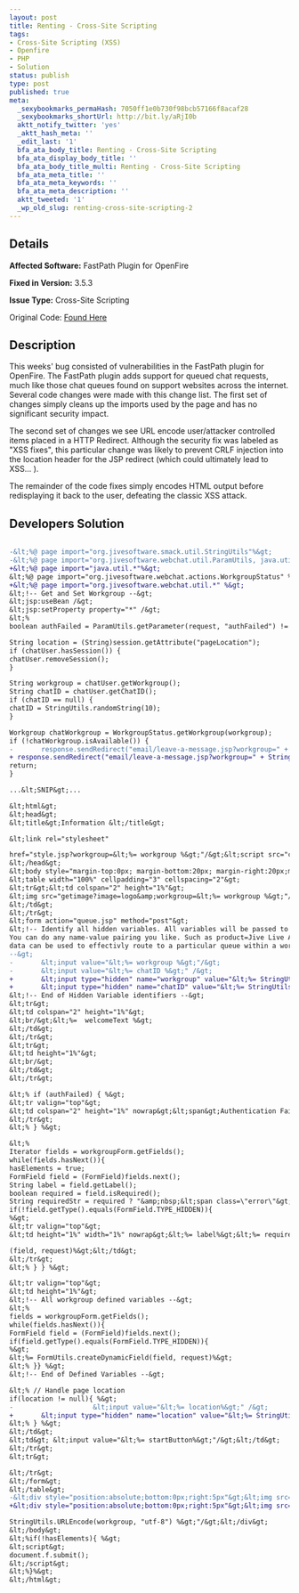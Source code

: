 ```yaml
---
layout: post
title: Renting - Cross-Site Scripting
tags:
- Cross-Site Scripting (XSS)
- Openfire
- PHP
- Solution
status: publish
type: post
published: true
meta:
  _sexybookmarks_permaHash: 7050ff1e0b730f98bcb57166f8acaf28
  _sexybookmarks_shortUrl: http://bit.ly/aRjI0b
  aktt_notify_twitter: 'yes'
  _aktt_hash_meta: ''
  _edit_last: '1'
  bfa_ata_body_title: Renting - Cross-Site Scripting
  bfa_ata_display_body_title: ''
  bfa_ata_body_title_multi: Renting - Cross-Site Scripting
  bfa_ata_meta_title: ''
  bfa_ata_meta_keywords: ''
  bfa_ata_meta_description: ''
  aktt_tweeted: '1'
  _wp_old_slug: renting-cross-site-scripting-2
---
```

## Details
__Affected Software:__ FastPath Plugin for OpenFire

__Fixed in Version:__  3.5.3

__Issue Type:__ Cross-Site Scripting

Original Code: <a title="Renting" href="http://spotthevuln.com/2010/06/renting/" target="_blank">Found Here</a>
## Description
This weeks' bug consisted of vulnerabilities in the FastPath plugin for OpenFire. The FastPath plugin adds support for queued chat requests, much like those chat queues found on support websites across the internet. Several code changes were made with this change list. The first set of changes simply cleans up the imports used by the page and has no significant security impact.

The second set of changes we see URL encode user/attacker controlled items placed in a HTTP Redirect. Although the security fix was labeled as "XSS fixes", this particular change was likely to prevent CRLF injection into the location header for the JSP redirect (which could ultimately lead to XSS... ).

The remainder of the code fixes simply encodes HTML output before redisplaying it back to the user, defeating the classic XSS attack.
## Developers Solution
```diff

-&lt;%@ page import="org.jivesoftware.smack.util.StringUtils"%&gt;
-&lt;%@ page import="org.jivesoftware.webchat.util.ParamUtils, java.util.*"%&gt;
+&lt;%@ page import="java.util.*"%&gt;
&lt;%@ page import="org.jivesoftware.webchat.actions.WorkgroupStatus" %&gt;
+&lt;%@ page import="org.jivesoftware.webchat.util.*" %&gt;
&lt;!-- Get and Set Workgroup --&gt;
&lt;jsp:useBean /&gt;
&lt;jsp:setProperty property="*" /&gt;
&lt;%
boolean authFailed = ParamUtils.getParameter(request, "authFailed") != null;

String location = (String)session.getAttribute("pageLocation");
if (chatUser.hasSession()) {
chatUser.removeSession();
}

String workgroup = chatUser.getWorkgroup();
String chatID = chatUser.getChatID();
if (chatID == null) {
chatID = StringUtils.randomString(10);
}

Workgroup chatWorkgroup = WorkgroupStatus.getWorkgroup(workgroup);
if (!chatWorkgroup.isAvailable()) {
-       response.sendRedirect("email/leave-a-message.jsp?workgroup=" + workgroup);
+ response.sendRedirect("email/leave-a-message.jsp?workgroup=" + StringUtils.URLEncode(workgroup, "utf-8"));
return;
}

...&lt;SNIP&gt;...

&lt;html&gt;
&lt;head&gt;
&lt;title&gt;Information &lt;/title&gt;

&lt;link rel="stylesheet"

href="style.jsp?workgroup=&lt;%= workgroup %&gt;"/&gt;&lt;script src="common.js"&gt;//Ignore&lt;/script&gt;
&lt;/head&gt;
&lt;body style="margin-top:0px; margin-bottom:20px; margin-right:20px;margin-left:20px"&gt;
&lt;table width="100%" cellpadding="3" cellspacing="2"&gt;
&lt;tr&gt;&lt;td colspan="2" height="1%"&gt;
&lt;img src="getimage?image=logo&amp;workgroup=&lt;%= workgroup %&gt;"/&gt;
&lt;/td&gt;
&lt;/tr&gt;
&lt;form action="queue.jsp" method="post"&gt;
&lt;!-- Identify all hidden variables. All variables will be passed to the metadata router.
You can do any name-value pairing you like. Such as product=Jive Live Assistant. Such
data can be used to effectivly route to a particular queue within a workgroup.
--&gt;
-       &lt;input value="&lt;%= workgroup %&gt;"/&gt;
-       &lt;input value="&lt;%= chatID %&gt;" /&gt;
+       &lt;input type="hidden" name="workgroup" value="&lt;%= StringUtils.escapeHTMLTags(workgroup) %&gt;"/&gt;
+       &lt;input type="hidden" name="chatID" value="&lt;%= StringUtils.escapeHTMLTags(chatID) %&gt;" /&gt;
&lt;!-- End of Hidden Variable identifiers --&gt;
&lt;tr&gt;
&lt;td colspan="2" height="1%"&gt;
&lt;br/&gt;&lt;%=  welcomeText %&gt;
&lt;/td&gt;
&lt;/tr&gt;
&lt;tr&gt;
&lt;td height="1%"&gt;
&lt;br/&gt;
&lt;/td&gt;
&lt;/tr&gt;

&lt;% if (authFailed) { %&gt;
&lt;tr valign="top"&gt;
&lt;td colspan="2" height="1%" nowrap&gt;&lt;span&gt;Authentication Failed&lt;/span&gt;&lt;/td&gt;
&lt;/tr&gt;
&lt;% } %&gt;

&lt;%
Iterator fields = workgroupForm.getFields();
while(fields.hasNext()){
hasElements = true;
FormField field = (FormField)fields.next();
String label = field.getLabel();
boolean required = field.isRequired();
String requiredStr = required ? "&amp;nbsp;&lt;span class=\"error\"&gt;*&lt;/span&gt;" : "";
if(!field.getType().equals(FormField.TYPE_HIDDEN)){
%&gt;
&lt;tr valign="top"&gt;
&lt;td height="1%" width="1%" nowrap&gt;&lt;%= label%&gt;&lt;%= requiredStr%&gt;&lt;/td&gt;&lt;td&gt;&lt;%= FormUtils.createAnswers

(field, request)%&gt;&lt;/td&gt;
&lt;/tr&gt;
&lt;% } } %&gt;

&lt;tr valign="top"&gt;
&lt;td height="1%"&gt;
&lt;!-- All workgroup defined variables --&gt;
&lt;%
fields = workgroupForm.getFields();
while(fields.hasNext()){
FormField field = (FormField)fields.next();
if(field.getType().equals(FormField.TYPE_HIDDEN)){
%&gt;
&lt;%= FormUtils.createDynamicField(field, request)%&gt;
&lt;% }} %&gt;
&lt;!-- End of Defined Variables --&gt;

&lt;% // Handle page location
if(location != null){ %&gt;
-                    &lt;input value="&lt;%= location%&gt;" /&gt;
+       &lt;input type="hidden" name="location" value="&lt;%= StringUtils.escapeHTMLTags(location)%&gt;" /&gt;
&lt;% } %&gt;
&lt;/td&gt;
&lt;td&gt; &lt;input value="&lt;%= startButton%&gt;"/&gt;&lt;/td&gt;
&lt;/tr&gt;
&lt;tr&gt;

&lt;/tr&gt;
&lt;/form&gt;
&lt;/table&gt;
-&lt;div style="position:absolute;bottom:0px;right:5px"&gt;&lt;img src="getimage?image=poweredby&amp;workgroup=&lt;%= workgroup %&gt;"/&gt;&lt;/div&gt;
+&lt;div style="position:absolute;bottom:0px;right:5px"&gt;&lt;img src="getimage?image=poweredby&amp;workgroup=&lt;%=

StringUtils.URLEncode(workgroup, "utf-8") %&gt;"/&gt;&lt;/div&gt;
&lt;/body&gt;
&lt;%if(!hasElements){ %&gt;
&lt;script&gt;
document.f.submit();
&lt;/script&gt;
&lt;%}%&gt;
&lt;/html&gt;

```

